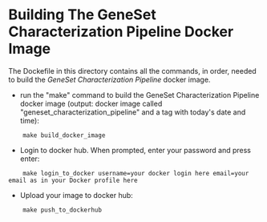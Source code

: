 # Building The GeneSet Characterization Pipeline Docker Image
The Dockefile in this directory contains all the commands, in order, needed to build the *GeneSet Characterization Pipeline* docker image.

* run the "make" command to build the GeneSet Characterization Pipeline docker image (output: docker image called "geneset_characterization_pipeline" and a tag with today's date and time):
```
    make build_docker_image
```

* Login to docker hub. When prompted, enter your password and press enter:
```
    make login_to_docker username=your docker login here email=your email as in your Docker profile here
```

* Upload your image to docker hub:
```
    make push_to_dockerhub
```


